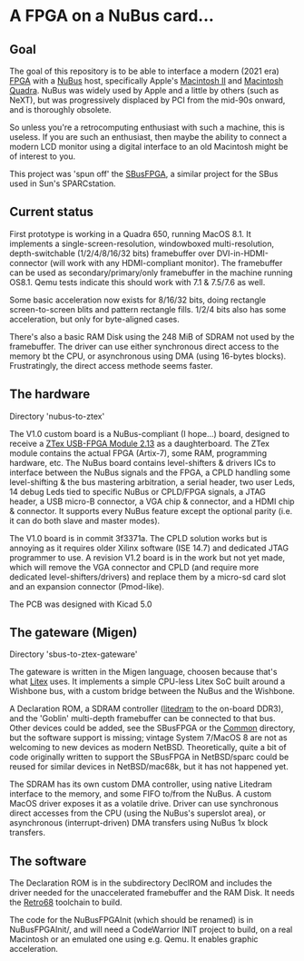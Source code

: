 # A FPGA on a NuBus card...

## Goal

The goal of this repository is to be able to interface a modern (2021 era) [FPGA](https://en.wikipedia.org/wiki/Field-programmable_gate_array) with a [NuBus](https://en.wikipedia.org/wiki/NuBus) host, specifically Apple's [Macintosh II](https://en.wikipedia.org/wiki/Macintosh_II_family) and [Macintosh Quadra](https://en.wikipedia.org/wiki/Macintosh_Quadra). NuBus was widely used by Apple and a little by others (such as NeXT), but was progressively displaced by PCI from the mid-90s onward, and is thoroughly obsolete.

So unless you're a retrocomputing enthusiast with such a machine, this is useless. If you are such an enthusiast, then maybe the ability to connect a modern LCD monitor using a digital interface to an old Macintosh might be of interest to you.

This project was 'spun off' the [SBusFPGA](https://github.com/rdolbeau/SBusFPGA), a similar project for the SBus used in Sun's SPARCstation.

## Current status

First prototype is working in a Quadra 650, running MacOS 8.1. It implements a single-screen-resolution, windowboxed multi-resolution, depth-switchable (1/2/4/8/16/32 bits) framebuffer over DVI-in-HDMI-connector (will work with any HDMI-compliant monitor). The framebuffer can be used as secondary/primary/only framebuffer in the machine running OS8.1. Qemu tests indicate this should work with 7.1 & 7.5/7.6 as well.

Some basic acceleration now exists for 8/16/32 bits, doing rectangle screen-to-screen blits and pattern rectangle fills. 1/2/4 bits also has some acceleration, but only for byte-aligned cases.

There's also a basic RAM Disk using the 248 MiB of SDRAM not used by the framebuffer. The driver can use either synchronous direct access to the memory bt the CPU, or asynchronous using DMA (using 16-bytes blocks). Frustratingly, the direct access methode seems faster.

## The hardware

Directory 'nubus-to-ztex'

The V1.0 custom board is a NuBus-compliant (I hope...) board, designed to receive a [ZTex USB-FPGA Module 2.13](https://www.ztex.de/usb-fpga-2/usb-fpga-2.13.e.html) as a daughterboard. The ZTex module contains the actual FPGA (Artix-7), some RAM, programming hardware, etc. The NuBus board contains level-shifters & drivers ICs to interface between the NuBus signals and the FPGA, a CPLD handling some level-shifting & the bus mastering arbitration, a serial header, two user Leds, 14 debug Leds tied to specific NuBus or CPLD/FPGA signals, a JTAG header, a USB micro-B connector, a VGA chip & connector, and a HDMI chip & connector. It supports every NuBus feature except the optional parity (i.e. it can do both slave and master modes).


The V1.0 board is in commit 3f3371a. The CPLD solution works but is annoying as it requires older Xilinx software (ISE 14.7) and dedicated JTAG programmer to use. A revision V1.2 board is in the work but not yet made, which will remove the VGA connector and CPLD (and require more dedicated level-shifters/drivers) and replace them by a micro-sd card slot and an expansion connector (Pmod-like).

The PCB was designed with Kicad 5.0


## The gateware (Migen)

Directory 'sbus-to-ztex-gateware'

The gateware is written in the Migen language, choosen because that's what [Litex](https://github.com/enjoy-digital/litex/) uses.
It implements a simple CPU-less Litex SoC built around a Wishbone bus, with a custom bridge between the NuBus and the Wishbone.

A Declaration ROM, a SDRAM controller ([litedram](https://github.com/enjoy-digital/litedram) to the on-board DDR3), and the 'Goblin' multi-depth framebuffer can be connected to that bus. Other devices could be added, see the SBusFPGA or the [Common](https://github.com/rdolbeau/VintageBusFPGA_Common) directory, but the software support is missing; vintage System 7/MacOS 8 are not as welcoming to new devices as modern NetBSD. Theoretically, quite a bit of code originally written to support the SBusFPGA in NetBSD/sparc could be reused for similar devices in NetBSD/mac68k, but it has not happened yet.

The SDRAM has its own custom DMA controller, using native Litedram interface to the memory, and some FIFO to/from the NuBus. A custom MacOS driver exposes it as a volatile drive. Driver can use synchronous direct accesses from the CPU (using the NuBus's superslot area), or asynchronous (interrupt-driven) DMA transfers using NuBus 1x block transfers.

## The software

The Declaration ROM is in the subdirectory DeclROM and includes the driver needed for the unaccelerated framebuffer and the RAM Disk. It needs the [Retro68](https://github.com/autc04/Retro68) toolchain to build.

The code for the NuBusFPGAInit (which should be renamed) is in NuBusFPGAInit/, and will need a CodeWarrior INIT project to build, on a real Macintosh or an emulated one using e.g. Qemu. It enables graphic acceleration.